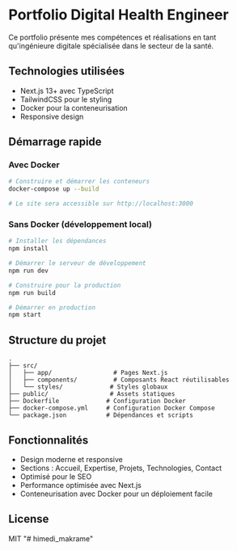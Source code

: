 # Portfolio Digital Health Engineer

Ce portfolio présente mes compétences et réalisations en tant qu'ingénieure digitale spécialisée dans le secteur de la santé.

## Technologies utilisées

- Next.js 13+ avec TypeScript
- TailwindCSS pour le styling
- Docker pour la conteneurisation
- Responsive design

## Démarrage rapide

### Avec Docker

```bash
# Construire et démarrer les conteneurs
docker-compose up --build

# Le site sera accessible sur http://localhost:3000
```

### Sans Docker (développement local)

```bash
# Installer les dépendances
npm install

# Démarrer le serveur de développement
npm run dev

# Construire pour la production
npm run build

# Démarrer en production
npm start
```

## Structure du projet

```
.
├── src/
│   ├── app/                 # Pages Next.js
│   ├── components/          # Composants React réutilisables
│   └── styles/             # Styles globaux
├── public/                 # Assets statiques
├── Dockerfile             # Configuration Docker
├── docker-compose.yml     # Configuration Docker Compose
└── package.json           # Dépendances et scripts
```

## Fonctionnalités

- Design moderne et responsive
- Sections : Accueil, Expertise, Projets, Technologies, Contact
- Optimisé pour le SEO
- Performance optimisée avec Next.js
- Conteneurisation avec Docker pour un déploiement facile

## License

MIT
"# himedi_makrame" 
